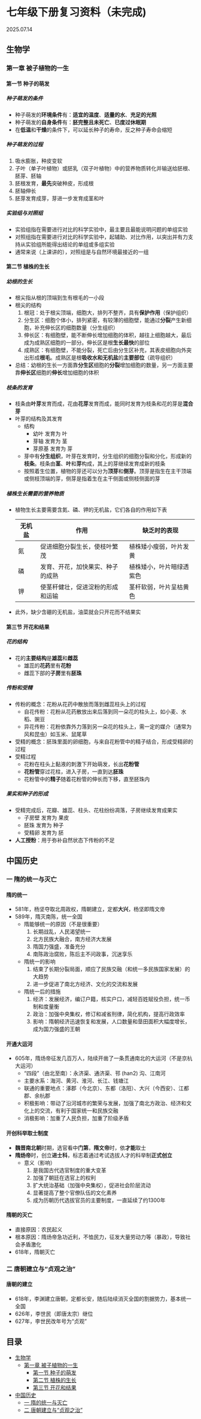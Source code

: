 # 七年级下册复习资料（未完成)
2025.07.14

## 生物学

### 第一章 被子植物的一生

#### 第一节 种子的萌发

##### 种子萌发的条件
- 种子萌发的**环境条件**有：**适宜的温度**、**适量的水**、**充足的光照**
- 种子萌发的**自身条件**有：**胚完整且未死亡**、**已度过休眠期**
- 在**低温**和**干燥**的条件下，可以延长种子的寿命，反之种子寿命会缩短

##### 种子萌发的过程
1. 吸水膨胀，种皮变软
2. 子叶（单子叶植物）或胚乳（双子叶植物）中的营养物质转化并输送给胚根、胚芽、胚轴
3. 胚根发育，**最先**突破种皮，形成根
4. 胚轴伸长
5. 胚芽发育成芽，芽进一步发育成茎和叶

##### 实验组与对照组
- 实验组指在需要进行对比的科学实验中，最主要且最能说明问题的单组实验
- 对照组指在需要进行对比的科学实验中，起辅助、对比作用，以突出并有力支持从实验组所能得出结论的单组或多组实验
- 通常来说（上课讲的），对照组是与自然环境最接近的一组

#### 第二节 植株的生长

##### 幼根的生长
- 根尖指从根的顶端到生有根毛的一小段
- 根尖的结构
  1. 根冠：处于根尖顶端，细胞大，排列不整齐，具有**保护作用**（保护组织）
  2. 分生区：细胞个体小，排列紧密，有较薄的细胞壁，能通过**分裂**产生新细胞，补充伸长区的细胞数量（分生组织）
  3. 伸长区：有细胞壁，能不断伸长增加细胞的体积，越往上细胞越大，最后成为成熟区细胞的一部分。伸长区是根**生长最快**的部位
  4. 成熟区：有细胞壁，不能分裂，死亡后由分生区补充，其表皮细胞向外突出形成**根毛**。成熟区是根**吸收水和无机盐**的**主要部位**（疏导组织）
- 总结：幼根的生长一方面靠**分生区**细胞的**分裂**增加细胞的数量，另一方面主要靠**伸长区**细胞的**伸长**增加细胞的体积

##### 枝条的发育
- 枝条由**叶芽**发育而成，花由**花芽**发育而成，能同时发育为枝条和花的芽是**混合芽**
- 叶芽的结构及其发育
  - 结构
    - 幼叶 发育为 叶
    - 芽轴 发育为 茎
    - 芽原基 发育为 芽
  - 芽中有**分生组织**，叶芽在发育时，分生组织的细胞分裂和分化，形成新的**枝条**。枝条由**茎**、**叶**和**芽**构成，其上的芽继续发育成新的枝条
  - 按照着生位置，植物的芽还可以分为**顶芽**和**侧芽**。顶芽是指生在主干顶端或侧枝顶端的芽，侧芽是指着生在主干侧面或侧枝侧面的芽

##### 植株生长需要的营养物质
  - 植物生长主要需要含氮、磷、钾的无机盐，它们各自的作用如下表

    | 无机盐 | 作用                             | 缺乏时的表现             |
    | ------ | -------------------------------- | ------------------------ |
    | 氮     | 促进细胞分裂生长，使枝叶繁茂     | 植株矮小瘦弱，叶片发黄   |
    | 磷     | 发育、开花，加快果实、种子的成熟 | 植株矮小，叶片暗绿透紫色 |
    | 钾     | 使茎秆健壮，促进淀粉的形成和运输 | 茎杆软弱，叶片呈枯黄色   |

  - 此外，缺少含硼的无机盐，油菜就会只开花而不结果实

#### 第三节 开花和结果

##### 花的结构
- 花的**主要结构**是**雄蕊**和**雌蕊**
  - 雄蕊的**花药**里有**花粉**
  - 雌蕊下部的**子房**里有**胚珠**

##### 传粉和受精
- 传粉的概念：花粉从花药中散放而落到雌蕊柱头上的过程
  - 自花传粉：花粉从花药散放出来后落到同一朵花的柱头上，如小麦、水稻、豌豆
  - 异花传粉：花粉依靠外力落到另一朵花的柱头上，需一定的媒介（通常为风和昆虫）如玉米、鼠尾草
- 受精的概念：胚珠里面的卵细胞，与来自花粉管中的精子结合，形成受精卵的过程
- 受精过程
  - 花粉在柱头上黏液的刺激下开始萌发，长出**花粉管**
  - **花粉管**穿过花柱，进入子房，一直到达**胚珠**
  - 花粉管中的**精子**随着花粉管的伸长而下移，直至胚珠内

##### 果实和种子的形成
- 受精完成后，花瓣、雄蕊、柱头、花柱纷纷凋落，子房继续发育成果实
  - 子房壁 发育为 果皮
  - 胚珠 发育为 种子
  - 受精卵 发育为 胚
- **人工授粉**：用于弥补自然状态下传粉的不足

## 中国历史

### 一 隋的统一与灭亡

#### 隋的统一
- 581年，杨坚夺取北周政权，隋朝建立，定都**大兴**，杨坚即隋文帝
- 589年，隋灭南陈，统一全国
  - 隋能够统一的原因（不是很重要）
    1. 长期战乱，人民渴望统一
    2. 北方民族大融合，南方经济大发展
    3. 隋国力强盛，准备充分
    4. 南陈政治腐败，陈后主不问政事，沉迷享乐
  - 隋统一的影响
    1. 结束了长期分裂局面，顺应了民族交融（和统一多民族国家发展）的大趋势
    2. 进一步促进了南北方经济、文化的交流和发展
  - 隋统一后的措施
    1. 经济：发展经济，编订户籍，核实户口，减轻百姓赋役负担，统一币制和度量衡
    2. 政治：加强中央集权，修订和减省刑律，简化机构，提高行政效率
    3. 影响：隋朝经济迅速恢复和发展，人口数量和垦田面积大幅度增长，成为国力强盛的王朝

#### 开通大运河
- 605年，隋炀帝征发几百万人，陆续开凿了一条贯通南北的大运河（不是京杭大运河）
  - “四段”（由北至南）：永济渠、通济渠、邗 (han2) 沟、江南河
  - 主要水系：海河、黄河、淮河、长江、钱塘江
  - 联通的重要地点：涿郡（今北京）、东都（洛阳）、大兴（今西安）、江都郡、余杭郡
  - 积极影响：带动了沿河城市的繁荣与发展，加强了南北方政治、经济和文化上的交流，有利于国家统一和民族交融
  - 消极影响：加重了人民负担，加重了阶级矛盾

#### 开创科举取士制度
- **魏晋南北朝**时期，选官看中**门第**，**隋文帝**时，依**才能**取士
- **隋炀帝**时，创立**进士科**，标志着通过考试选拔人才的科举制**正式创立**
  - 意义（影响）
    1. 是我国古代选官制度的重大变革
    2. 加强了朝廷在选官上的权利
    3. 扩大统治基础（加强中央集权），促进社会阶层流动
    4. 显著提高了整个官僚队伍的文化素养
    5. 成为历朝历代选拔官员的主要制度，一直延续了约1300年

#### 隋朝的灭亡
- 直接原因：农民起义
- 根本原因：隋炀帝急功近利，不恤民力，征发大量劳动力等（暴政），导致社会矛盾激化
- 618年，隋朝灭亡

### 二 唐朝建立与“贞观之治”

#### 唐朝的建立
- 618年，李渊建立唐朝，定都长安，随后陆续消灭全国的割据势力，基本统一全国
- 626年，李世民（即唐太宗）继位
- 627年，李世民改年号为“贞观”

## 目录
- [生物学](#生物学)
  - [第一章 被子植物的一生](#第一章-被子植物的一生)
    - [第一节 种子的萌发](#第一节-种子的萌发)
    - [第二节 植株的生长](#第二节-植株的生长)
    - [第三节 开花和结果](#第三节-开花和结果)
- [中国历史](#中国历史)
  - [一 隋的统一与灭亡](#一-隋的统一与灭亡)
  - [二 唐朝建立与“贞观之治”](#二-唐朝建立与“贞观之治”)
